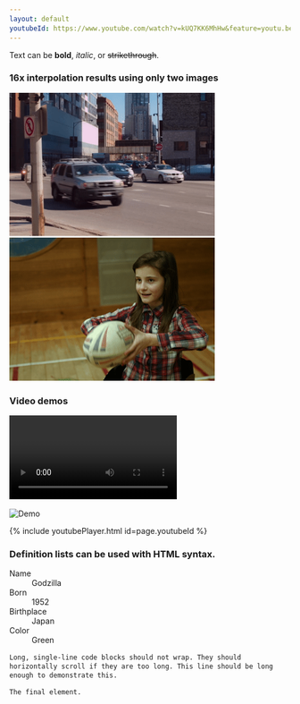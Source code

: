 ```yaml
---
layout: default
youtubeId: https://www.youtube.com/watch?v=kUQ7KK6MhHw&feature=youtu.be
---
```


Text can be **bold**, _italic_, or ~~strikethrough~~.

### 16x interpolation results using only two images

![Demo](./demo/I0_slomo_clipped.gif)
![Demo](./demo/I2_slomo_clipped.gif)


### Video demos
![Demo](./demo/demo_4x_robust(v1.1_24to96).mp4)

![Demo](https://www.youtube.com/watch?v=kUQ7KK6MhHw&feature=youtu.be)

{% include youtubePlayer.html id=page.youtubeId %}

### Definition lists can be used with HTML syntax.

<dl>
<dt>Name</dt>
<dd>Godzilla</dd>
<dt>Born</dt>
<dd>1952</dd>
<dt>Birthplace</dt>
<dd>Japan</dd>
<dt>Color</dt>
<dd>Green</dd>
</dl>

```
Long, single-line code blocks should not wrap. They should horizontally scroll if they are too long. This line should be long enough to demonstrate this.
```

```
The final element.
```
